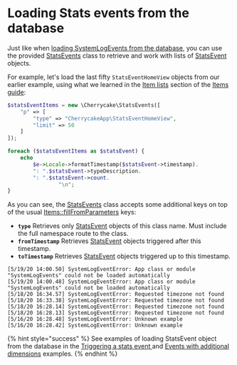 # Loading Stats events from the database

Just like when [loading SystemLogEvents from the database](../systemlog-guide/loading-systemlog-events-from-the-database.md), you can use the provided [StatsEvents](../../reference/core-classes/statsevents/) class to retrieve and work with lists of [StatsEvent](../../reference/core-classes/statsevent/) objects.

For example, let's load the last fifty `StatsEventHomeView` objects from our earlier example, using what we learned in the [Item lists](../items-guide/item-lists.md) section of the [Items guide](../items-guide/):

```php
$statsEventItems = new \Cherrycake\StatsEvents([
    "p" => [
        "type" => "CherrycakeApp\StatsEventHomeView",
        "limit" => 50
    ]
]);

foreach ($statsEventItems as $statsEvent) {
    echo
        $e->Locale->formatTimestamp($statsEvent->timestamp).
        ": ".$statsEvent->typeDescription.
        ": ".$statsEvent->count.
				"\n";
}
```

As you can see, the [StatsEvents](../../reference/core-classes/statsevents/statsevents-methods.md#fillfromparameters) class accepts some additional keys on top of the usual [Items::fillFromParameters](../../reference/core-classes/items/items-methods.md#fillfromparameters) keys:

* **`type`** Retrieves only [StatsEvent](../../reference/core-classes/statsevent/) objects of this class name. Must include the full namespace route to the class.
* **`fromTimestamp`** Retrieves [StatsEvent](../../reference/core-classes/statsevent/) objects triggered after this timestamp.
* **`toTimestamp`** Retrieves [StatsEvent](../../reference/core-classes/statsevent/) objects triggered up to this timestamp.

```text
[5/19/20 14:00.50] SystemLogEventError: App class or module "SystemLogEvents" could not be loaded automatically
[5/19/20 14:00.48] SystemLogEventError: App class or module "SystemLogEvents" could not be loaded automatically
[5/18/20 16:34.57] SystemLogEventError: Requested timezone not found
[5/18/20 16:33.38] SystemLogEventError: Requested timezone not found
[5/18/20 16:28.14] SystemLogEventError: Requested timezone not found
[5/18/20 16:28.13] SystemLogEventError: Requested timezone not found
[5/16/20 16:28.48] SystemLogEventError: Unknown example
[5/16/20 16:28.42] SystemLogEventError: Unknown example
```

{% hint style="success" %}
See examples of loading StatsEvent object from the database in the [Triggering a stats event ](https://documentation-examples.cherrycake.io/example/statsGuideTriggeringEvent)and [Events with additional dimensions](https://documentation-examples.cherrycake.io/example/statsGuideAdditionalDimensions) examples.
{% endhint %}

